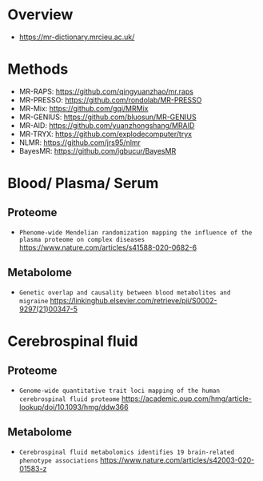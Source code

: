 # Overview
* https://mr-dictionary.mrcieu.ac.uk/

# Methods
* MR-RAPS: https://github.com/qingyuanzhao/mr.raps
* MR-PRESSO: https://github.com/rondolab/MR-PRESSO
* MR-Mix: https://github.com/gqi/MRMix
* MR-GENIUS: https://github.com/bluosun/MR-GENIUS
* MR-AID: https://github.com/yuanzhongshang/MRAID
* MR-TRYX: https://github.com/explodecomputer/tryx
* NLMR: https://github.com/jrs95/nlmr
* BayesMR: https://github.com/igbucur/BayesMR

# Blood/ Plasma/ Serum
## Proteome
* `Phenome-wide Mendelian randomization mapping the influence of the plasma proteome on complex diseases` https://www.nature.com/articles/s41588-020-0682-6
## Metabolome
* `Genetic overlap and causality between blood metabolites and migraine` https://linkinghub.elsevier.com/retrieve/pii/S0002-9297(21)00347-5

# Cerebrospinal fluid
## Proteome
* `Genome-wide quantitative trait loci mapping of the human cerebrospinal fluid proteome` https://academic.oup.com/hmg/article-lookup/doi/10.1093/hmg/ddw366
## Metabolome
* `Cerebrospinal fluid metabolomics identifies 19 brain-related phenotype associations` https://www.nature.com/articles/s42003-020-01583-z
